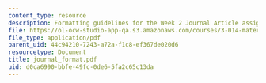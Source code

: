 ```yaml
---
content_type: resource
description: Formatting guidelines for the Week 2 Journal Article assignment.
file: https://ol-ocw-studio-app-qa.s3.amazonaws.com/courses/3-014-materials-laboratory-fall-2006/d0ca6990bbfe49fc0de65fa2c65c13da_journal_format.pdf
file_type: application/pdf
parent_uid: 44c94210-7243-a72a-f1c8-ef367de020d6
resourcetype: Document
title: journal_format.pdf
uid: d0ca6990-bbfe-49fc-0de6-5fa2c65c13da
---
```

